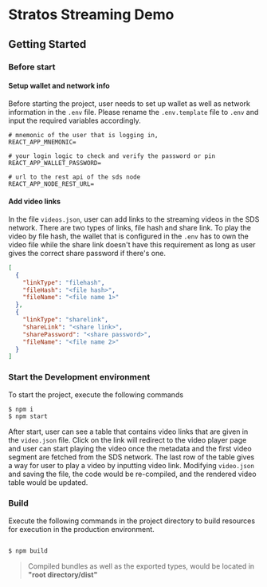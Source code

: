 # Stratos Streaming Demo

## Getting Started

### Before start
#### Setup wallet and network info
Before starting the project, user needs to set up wallet as well as network information in the `.env` file. Please rename
the `.env.template` file to `.env` and input the required variables accordingly.

```
# mnemonic of the user that is logging in,
REACT_APP_MNEMONIC=

# your login logic to check and verify the password or pin
REACT_APP_WALLET_PASSWORD=

# url to the rest api of the sds node
REACT_APP_NODE_REST_URL=
```
#### Add video links
In the file `videos.json`, user can add links to the streaming videos in the SDS network. There are two types of links, 
file hash and share link. To play the video by file hash, the wallet that is configured in the `.env` has to own the video 
file while the share link doesn't have this requirement as long as user gives the correct share password if there's one.

```json
[
  {
    "linkType": "filehash",
    "fileHash": "<file hash>",
    "fileName": "<file name 1>"
  },
  {
    "linkType": "sharelink",
    "shareLink": "<share link>",
    "sharePassword": "<share password>",
    "fileName": "<file name 2>"
  }
]
```

### Start the Development environment
To start the project, execute the following commands

```bash
$ npm i
$ npm start
```

After start, user can see a table that contains video links that are given in the `video.json` file. Click on the link
will redirect to the video player page and user can start playing the video once the metadata and the first video 
segment are fetched from the SDS network. The last row of the table gives a way for user to play a video by 
inputting video link. Modifying `video.json` and saving the file, the code would be re-compiled, and the rendered 
video table would be updated.

### Build
Execute the following commands in the project directory to build resources for execution in the production environment.

```bash

$ npm build

```

> Compiled bundles as well as the exported types, would be located in **"root directory/dist"**
